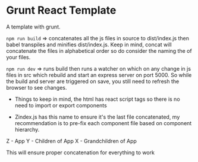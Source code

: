 # Grunt React Template

A template with grunt.

`npm run build` => concatenates all the js files in source to dist/index.js then babel transpiles and minifies dist/index.js. Keep in mind, concat will concatenate the files in alphabetical order so do consider the naming the of your files.

`npm run dev` => runs build then runs a watcher on which on any change in js files in src which rebuild and start an express server on port 5000. So while the build and server are triggered on save, you still need to refresh the browser to see changes.

- Things to keep in mind, the html has react script tags so there is no need to import or export components

- Zindex.js has this name to ensure it's the last file concatenated, my recommendation is to pre-fix each component file based on component hierarchy.

Z - App
Y - Children of App
X - Grandchildren of App

This will ensure proper concatenation for everything to work
